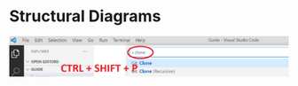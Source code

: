 # Structural Diagrams 
![](images/clone1.png)











 
  
  
  
  
  
  
  
 
 
  
  
 
 
  
 
 
  
  
 
 
  
 
 
  
  
  
 
 
  
 
 
  
  
  
 



 








 
  
  
  
  
  
  
  
 
 
  
  
 
 
  
 
 
  
  
 
 
  
 
 
  
  
  
 
 
  
 
 
  
  
  
 



 
 
  
  
  
  
  
  
  
 
 
  
  
 
 
  
 
 
  
  
 
 
  
 
 
  
  
  
 
 
  
 
 
  
  
  
 



 




 
  
  
  
  
  
  
  
 
 
  
  
 
 
  
 
 
  
  
 
 
  
 
 
  
  
  
 
 
  
 
 
  
  
  
 



 
